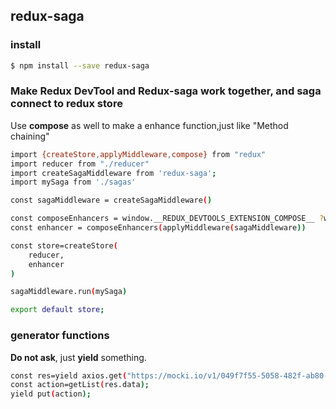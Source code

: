 
##  redux-saga

### install

```bash
$ npm install --save redux-saga

```

### Make Redux DevTool and Redux-saga work together, and saga connect to redux store

Use **compose** as well to make a enhance function,just like "Method chaining"

```bash
import {createStore,applyMiddleware,compose} from "redux"
import reducer from "./reducer"
import createSagaMiddleware from 'redux-saga';
import mySaga from './sagas'

const sagaMiddleware = createSagaMiddleware()

const composeEnhancers = window.__REDUX_DEVTOOLS_EXTENSION_COMPOSE__ ?window.__REDUX_DEVTOOLS_EXTENSION_COMPOSE__({}):compose
const enhancer = composeEnhancers(applyMiddleware(sagaMiddleware))

const store=createStore(
    reducer,
    enhancer
)

sagaMiddleware.run(mySaga)

export default store; 

```
### generator functions

**Do not ask**, just **yield** something.

```bash
const res=yield axios.get("https://mocki.io/v1/049f7f55-5058-482f-ab80-cdb5f1ea21eb")
const action=getList(res.data);
yield put(action);
```

